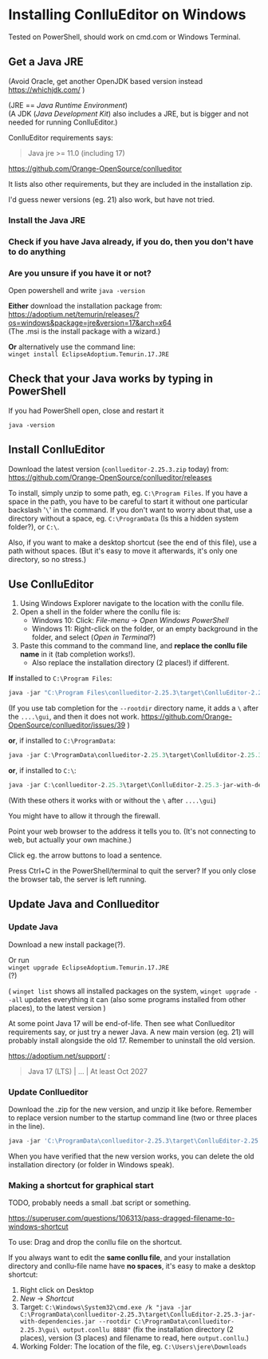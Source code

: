 # Installing ConlluEditor on Windows

Tested on PowerShell, should work on cmd.com or Windows Terminal.

## Get a Java JRE

(Avoid Oracle, get another OpenJDK based version instead  
https://whichjdk.com/ )

(JRE == *Java Runtime Environment*)  
(A JDK (*Java Development Kit*) also includes a JRE, but is bigger and not needed for running ConlluEditor.)

ConlluEditor requirements says:  

> Java jre >= 11.0 (including 17)  

https://github.com/Orange-OpenSource/conllueditor

It lists also other requirements, but they are included in the installation zip.

I'd guess newer versions (eg. 21) also work, but have not tried.

### Install the Java JRE

### Check if you have Java already, if you do, then you don't have to do anything
### Are you unsure if you have it or not?

Open powershell and write `java -version`

**Either** download the installation package from:  
https://adoptium.net/temurin/releases/?os=windows&package=jre&version=17&arch=x64  
(The .msi is the install package with a wizard.)

**Or** alternatively use the command line:  
`winget install EclipseAdoptium.Temurin.17.JRE`

## Check that your Java works by typing in PowerShell

If you had PowerShell open, close and restart it

`java -version`

## Install ConlluEditor

Download the latest version (`conllueditor-2.25.3.zip` today) from: https://github.com/Orange-OpenSource/conllueditor/releases

To install, simply unzip to some path, eg. `C:\Program Files`. If you have a space in the path, you have to be careful to start it without one particular backslash '`\`' in the command. If you don't want to worry about that, use a directory without a space, eg. `C:\ProgramData` (Is this a hidden system folder?), or `C:\`.

Also, if you want to make a desktop shortcut (see the end of this file), use a path without spaces. (But it's easy to move it afterwards, it's only one directory, so no stress.)

## Use ConlluEditor

1. Using Windows Explorer navigate to the location with the conllu file.
1. Open a shell in the folder where the conllu file is:
   - Windows 10: Click: *File-menu* -> *Open Windows PowerShell*
   - Windows 11: Right-click on the folder, or an empty background in the folder, and select (*Open in Terminal*?)
1. Paste this command to the command line, and **replace the conllu file name** in it (tab completion works!).
   - Also replace the installation directory (2 places!) if different.

**If** installed to `C:\Program Files`:  
```PowerShell
java -jar "C:\Program Files\conllueditor-2.25.3\target\ConlluEditor-2.25.3-jar-with-dependencies.jar" --rootdir "C:\Program Files\conllueditor-2.25.3\gui" output.conllu 8888
```
(If you use tab completion for the `--rootdir` directory name, it adds a `\` after the `....\gui`, and then it does not work. https://github.com/Orange-OpenSource/conllueditor/issues/39 )  

**or**, if installed to `C:\ProgramData`:  
```PowerShell
java -jar C:\ProgramData\conllueditor-2.25.3\target\ConlluEditor-2.25.3-jar-with-dependencies.jar --rootdir C:\ProgramData\conllueditor-2.25.3\gui\ output.conllu 8888
```  
**or**, if installed to `C:\`:  
```PowerShell
java -jar C:\conllueditor-2.25.3\target\ConlluEditor-2.25.3-jar-with-dependencies.jar --rootdir C:\conllueditor-2.25.3\gui\ output.conllu 8888
```  
(With these others it works with or without the `\` after `....\gui`)  

You might have to allow it through the firewall.

Point your web browser to the address it tells you to. (It's not connecting to web, but actually your own machine.)

Click eg. the arrow buttons to load a sentence.

Press Ctrl+C in the PowerShell/terminal to quit the server? If you only close the browser tab, the server is left running.

## Update Java and Conllueditor

### Update Java

Download a new install package(?). 

Or run  
`winget upgrade EclipseAdoptium.Temurin.17.JRE`  
(?)

( `winget list` shows all installed packages on the system, `winget upgrade --all` updates everything it can (also some programs installed from other places), to the latest version )

At some point Java 17 will be end-of-life. Then see what Conllueditor requirements say, or just try a newer Java. A new main version (eg. 21) will probably install alongside the old 17. Remember to uninstall the old version.

https://adoptium.net/support/ :
> Java 17 (LTS) | ... | At least Oct 2027

### Update Conllueditor

Download the .zip for the new version, and unzip it like before. Remember to replace version number to the startup command line (two or three places in the line).  
```PowerShell
java -jar 'C:\ProgramData\conllueditor-2.25.3\target\ConlluEditor-2.25.3-jar-with-dependencies.jar' --rootdir 'C:\ProgramData\conllueditor-2.25.3\gui\' output.conllu 8888
```  
When you have verified that the new version works, you can delete the old installation directory (or folder in Windows speak).


### Making a shortcut for graphical start

TODO, probably needs a small .bat script or something.

https://superuser.com/questions/106313/pass-dragged-filename-to-windows-shortcut

To use: Drag and drop the conllu file on the shortcut.

If you always want to edit the **same conllu file**, and your installation directory and conllu-file name have **no spaces**, it's easy to make a desktop shortcut:
1. Right click on Desktop
1. *New* -> *Shortcut*
1. Target: `C:\Windows\System32\cmd.exe /k "java -jar C:\ProgramData\conllueditor-2.25.3\target\ConlluEditor-2.25.3-jar-with-dependencies.jar --rootdir C:\ProgramData\conllueditor-2.25.3\gui\ output.conllu 8888"` (fix the installation directory (2 places), version (3 places) and filename to read, here `output.conllu`.)
1. Working Folder: The location of the file, eg. `C:\Users\jere\Downloads`

